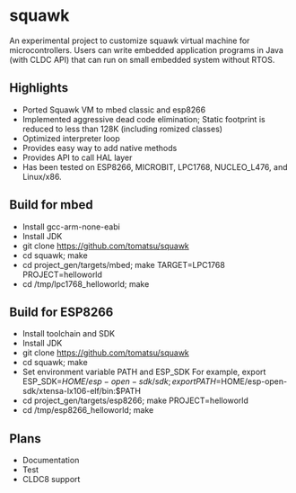 squawk
=======
An experimental project to customize squawk virtual machine for microcontrollers.  Users can write embedded application programs in Java (with CLDC API) that can run on small embedded system without RTOS.

Highlights
-----------
* Ported Squawk VM to mbed classic and esp8266
* Implemented aggressive dead code elimination; Static footprint is reduced to less than 128K (including romized classes)
* Optimized interpreter loop
* Provides easy way to add native methods
* Provides API to call HAL layer
* Has been tested on ESP8266, MICROBIT, LPC1768, NUCLEO_L476, and Linux/x86.

Build for mbed
---------------
* Install gcc-arm-none-eabi
* Install JDK
* git clone https://github.com/tomatsu/squawk
* cd squawk; make
* cd project_gen/targets/mbed;  make TARGET=LPC1768 PROJECT=helloworld
* cd /tmp/lpc1768_helloworld; make

Build for ESP8266
------------------
* Install toolchain and SDK
* Install JDK
* git clone https://github.com/tomatsu/squawk
* cd squawk; make
* Set environment variable PATH and ESP_SDK
  For example, export ESP_SDK=$HOME/esp-open-sdk/sdk; export PATH=$HOME/esp-open-sdk/xtensa-lx106-elf/bin:$PATH
* cd project_gen/targets/esp8266;  make PROJECT=helloworld
* cd /tmp/esp8266_helloworld; make

Plans
-----
* Documentation
* Test
* CLDC8 support
